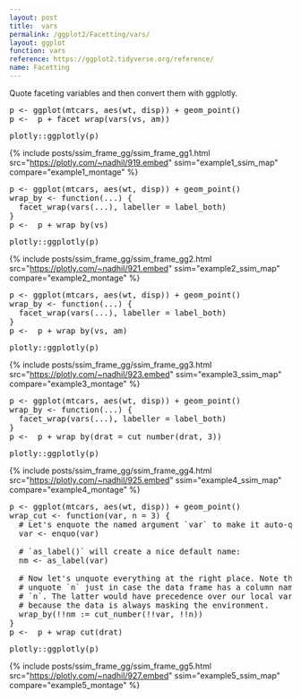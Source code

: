 ```yaml
---
layout: post
title:  vars
permalink: /ggplot2/Facetting/vars/
layout: ggplot
function: vars
reference: https://ggplot2.tidyverse.org/reference/
name: Facetting
---
```


Quote faceting variables and then convert them with ggplotly.








<pre class="mcode">
p <- ggplot(mtcars, aes(wt, disp)) + geom_point()
p <-  p + facet_wrap(vars(vs, am))
</pre>


<pre class="mcode">
plotly::ggplotly(p)
</pre>

{% include posts/ssim_frame_gg/ssim_frame_gg1.html src="https://plotly.com/~nadhil/919.embed" ssim="example1_ssim_map" compare="example1_montage" %}







<pre class="mcode">
p <- ggplot(mtcars, aes(wt, disp)) + geom_point()
wrap_by <- function(...) {
  facet_wrap(vars(...), labeller = label_both)
}
p <-  p + wrap_by(vs)
</pre>


<pre class="mcode">
plotly::ggplotly(p)
</pre>

{% include posts/ssim_frame_gg/ssim_frame_gg2.html src="https://plotly.com/~nadhil/921.embed" ssim="example2_ssim_map" compare="example2_montage" %}







<pre class="mcode">
p <- ggplot(mtcars, aes(wt, disp)) + geom_point()
wrap_by <- function(...) {
  facet_wrap(vars(...), labeller = label_both)
}
p <-  p + wrap_by(vs, am)
</pre>


<pre class="mcode">
plotly::ggplotly(p)
</pre>

{% include posts/ssim_frame_gg/ssim_frame_gg3.html src="https://plotly.com/~nadhil/923.embed" ssim="example3_ssim_map" compare="example3_montage" %}







<pre class="mcode">
p <- ggplot(mtcars, aes(wt, disp)) + geom_point()
wrap_by <- function(...) {
  facet_wrap(vars(...), labeller = label_both)
}
p <-  p + wrap_by(drat = cut_number(drat, 3))
</pre>


<pre class="mcode">
plotly::ggplotly(p)
</pre>

{% include posts/ssim_frame_gg/ssim_frame_gg4.html src="https://plotly.com/~nadhil/925.embed" ssim="example4_ssim_map" compare="example4_montage" %}







<pre class="mcode">
p <- ggplot(mtcars, aes(wt, disp)) + geom_point()
wrap_cut <- function(var, n = 3) {
  # Let's enquote the named argument `var` to make it auto-quoting:
  var <- enquo(var)

  # `as_label()` will create a nice default name:
  nm <- as_label(var)

  # Now let's unquote everything at the right place. Note that we also
  # unquote `n` just in case the data frame has a column named
  # `n`. The latter would have precedence over our local variable
  # because the data is always masking the environment.
  wrap_by(!!nm := cut_number(!!var, !!n))
}
p <-  p + wrap_cut(drat)
</pre>


<pre class="mcode">
plotly::ggplotly(p)
</pre>

{% include posts/ssim_frame_gg/ssim_frame_gg5.html src="https://plotly.com/~nadhil/927.embed" ssim="example5_ssim_map" compare="example5_montage" %}



